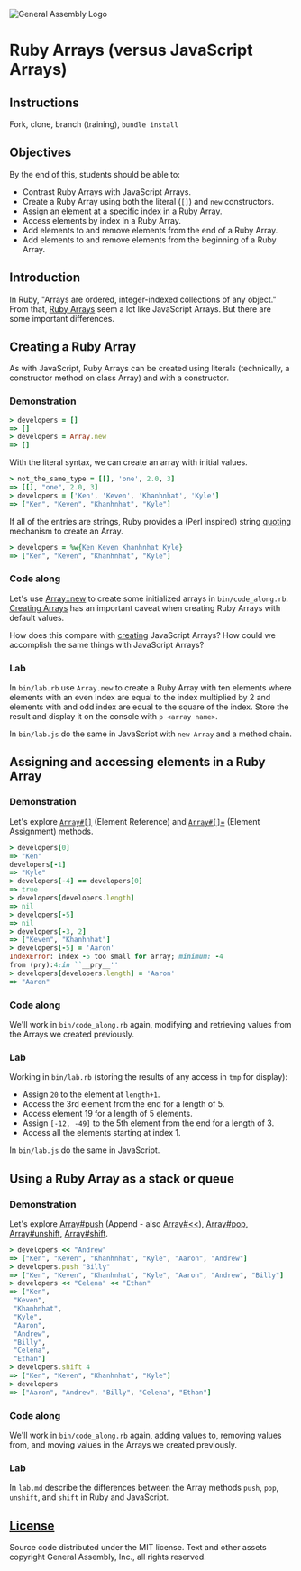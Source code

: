 ![General Assembly Logo](http://i.imgur.com/ke8USTq.png)

# Ruby Arrays (versus JavaScript Arrays)

## Instructions

Fork, clone, branch (training), `bundle install`

## Objectives

By the end of this, students should be able to:

- Contrast Ruby Arrays with JavaScript Arrays.
- Create a Ruby Array using both the literal (`[]`) and `new` constructors.
- Assign an element at a specific index in a Ruby Array.
- Access elements by index in a Ruby Array.
- Add elements to and remove elements from the end of a Ruby Array.
- Add elements to and remove elements from the beginning of a Ruby Array.

## Introduction

In Ruby, "Arrays are ordered, integer-indexed collections of any object."  From that, [Ruby Arrays](http://ruby-doc.org/core-2.2.4/Array.html) seem a lot like JavaScript Arrays.  But there are some important differences.

## Creating a Ruby Array

As with JavaScript, Ruby Arrays can be created using literals (technically, a constructor method on class Array) and with a constructor.

### Demonstration

```ruby
> developers = []
=> []
> developers = Array.new
=> []
```

With the literal syntax, we can create an array with initial values.

```ruby
> not_the_same_type = [[], 'one', 2.0, 3]
=> [[], "one", 2.0, 3]
> developers = ['Ken', 'Keven', 'Khanhnhat', 'Kyle']
=> ["Ken", "Keven", "Khanhnhat", "Kyle"]
```

If all of the entries are strings, Ruby provides a (Perl inspired) string [quoting](https://en.wikibooks.org/wiki/Ruby_Programming/Syntax/Literals#The_.25_Notation) mechanism to create an Array.

```ruby
> developers = %w{Ken Keven Khanhnhat Kyle}
=> ["Ken", "Keven", "Khanhnhat", "Kyle"]
```

### Code along

Let's use [Array::new](http://ruby-doc.org/core-2.2.4/Array.html#method-c-new) to create some initialized arrays in `bin/code_along.rb`.  [Creating Arrays](http://ruby-doc.org/core-2.2.4/Array.html#class-Array-label-Creating+Arrays) has an important caveat when creating Ruby Arrays with default values.

How does this compare with [creating](https://developer.mozilla.org/en-US/docs/Web/JavaScript/Reference/Global_Objects/Array) JavaScript Arrays?  How could we accomplish the same things with JavaScript Arrays?

### Lab

In `bin/lab.rb` use `Array.new` to create a Ruby Array with ten elements where elements with an even index are equal to the index multiplied by 2 and elements with and odd index are equal to the square of the index.  Store the result and display it on the console with `p <array name>`.

In `bin/lab.js` do the same in JavaScript with `new Array` and a method chain.

## Assigning and accessing elements in a Ruby Array

### Demonstration

Let's explore [`Array#[]`](http://ruby-doc.org/core-2.2.4/Array.html#method-i-5B-5D) (Element Reference) and [`Array#[]=`](http://ruby-doc.org/core-2.2.4/Array.html#method-i-5B-5D-3D) (Element Assignment) methods.

```ruby
> developers[0]
=> "Ken"
developers[-1]
=> "Kyle"
> developers[-4] == developers[0]
=> true
> developers[developers.length]
=> nil
> developers[-5]
=> nil
> developers[-3, 2]
=> ["Keven", "Khanhnhat"]
> developers[-5] = 'Aaron'
IndexError: index -5 too small for array; minimum: -4
from (pry):4:in ``__pry__''
> developers[developers.length] = 'Aaron'
=> "Aaron"
```

### Code along

We'll work in `bin/code_along.rb` again, modifying and retrieving values from the Arrays we created previously.

### Lab

Working in `bin/lab.rb` (storing the results of any access in `tmp` for display):

- Assign `20` to the element at `length+1`.
- Access the 3rd element from the end for a length of 5.
- Access element 19 for a length of 5 elements.
- Assign `[-12, -49]` to the 5th element from the end for a length of 3.
- Access all the elements starting at index 1.

In `bin/lab.js` do the same in JavaScript.

## Using a Ruby Array as a stack or queue

### Demonstration

Let's explore [Array#push](http://ruby-doc.org/core-2.2.4/Array.html#method-i-3C-3C) (Append - also [Array#<<](http://ruby-doc.org/core-2.2.4/Array.html#method-i-3C-3C)), [Array#pop](http://ruby-doc.org/core-2.2.4/Array.html#method-i-pop), [Array#unshift](http://ruby-doc.org/core-2.2.4/Array.html#method-i-unshift), [Array#shift](http://ruby-doc.org/core-2.2.4/Array.html#method-i-shift).

```ruby
> developers << "Andrew"
=> ["Ken", "Keven", "Khanhnhat", "Kyle", "Aaron", "Andrew"]
> developers.push "Billy"
=> ["Ken", "Keven", "Khanhnhat", "Kyle", "Aaron", "Andrew", "Billy"]
> developers << "Celena" << "Ethan"
=> ["Ken",
 "Keven",
 "Khanhnhat",
 "Kyle",
 "Aaron",
 "Andrew",
 "Billy",
 "Celena",
 "Ethan"]
> developers.shift 4
=> ["Ken", "Keven", "Khanhnhat", "Kyle"]
> developers
=> ["Aaron", "Andrew", "Billy", "Celena", "Ethan"]
```

### Code along

We'll work in `bin/code_along.rb` again, adding values to, removing values from, and moving values in the Arrays we created previously.

### Lab

In `lab.md` describe the differences between the Array methods `push`, `pop`, `unshift`, and `shift` in Ruby and JavaScript.

## [License](LICENSE)

Source code distributed under the MIT license. Text and other assets copyright
General Assembly, Inc., all rights reserved.
